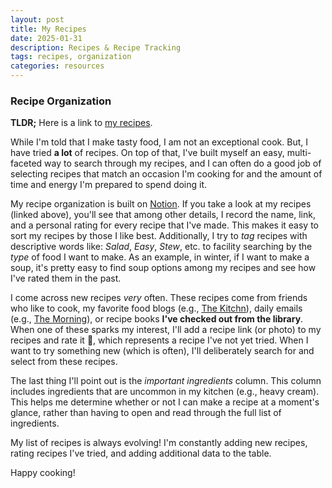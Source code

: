 ```yaml
---
layout: post
title: My Recipes
date: 2025-01-31 
description: Recipes & Recipe Tracking
tags: recipes, organization
categories: resources
---
```


### Recipe Organization

**TLDR;** Here is a link to [my recipes](https://rocky-hardboard-38a.notion.site/af8a076a6c0d4f34b5ec2ffa63a6c64d?v=970daf92b89f4a03b62316ca98b3faff&pvs=4).

While I'm told that I make tasty food, I am not an exceptional cook. But, I have tried **a lot** of recipes. On top of that, I've built myself an easy, multi-faceted way to search through my recipes, and I can often do a good job of selecting recipes that match an occasion I'm cooking for and the amount of time and energy I'm prepared to spend doing it.

My recipe organization is built on [Notion](https://www.notion.com/). If you take a look at my recipes (linked above), you'll see that among other details, I record the name, link, and a personal rating for every recipe that I've made. This makes it easy to sort my recipes by those I like best. Additionally, I try to _tag_ recipes with descriptive words like: _Salad_, _Easy_, _Stew_, etc. to facility searching by the _type_ of food I want to make. As an example, in winter, if I want to make a soup, it's pretty easy to find soup options among my recipes and see how I've rated them in the past.

I come across new recipes _very_ often. These recipes come from friends who like to cook, my favorite food blogs (e.g., [The Kitchn](https://www.thekitchn.com/)), daily emails (e.g., [The Morning](https://www.nytimes.com/series/us-morning-briefing)), or recipe books **I've checked out from the library**.  When one of these sparks my interest, I'll add a recipe link (or photo) to my recipes and rate it &#x1F937;, which represents a recipe I've not yet tried. When I want to try something new (which is often), I'll deliberately search for and select from these recipes.

The last thing I'll point out is the _important ingredients_ column. This column includes ingredients that are uncommon in my kitchen (e.g., heavy cream). This helps me determine whether or not I can make a recipe at a moment's glance, rather than having to open and read through the full list of ingredients.

My list of recipes is always evolving! I'm constantly adding new recipes, rating recipes I've tried, and adding additional data to the table.

Happy cooking!



